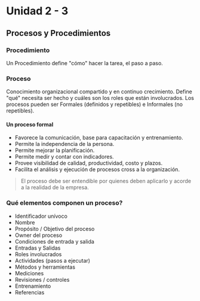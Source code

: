 # Unidad 2 - 3

## Procesos y Procedimientos

### Procedimiento

Un Procedimiento define "cómo" hacer la tarea, el paso a paso.

### Proceso

Conocimiento organizacional compartido y en continuo crecimiento. Define "qué" necesita ser hecho y cuáles son los roles que están involucrados. Los procesos pueden ser Formales (definidos y repetibles) e Informales (no repetibles).

#### Un proceso formal

- Favorece la comunicación, base para capacitación y entrenamiento.
- Permite la independencia de la persona.
- Permite mejorar la planificación.
- Permite medir y contar con indicadores.
- Provee visibilidad de calidad, productividad, costo y plazos.
- Facilita el análisis y ejecución de procesos cross a la organización.

> El proceso debe ser entendible por quienes deben aplicarlo y acorde a la realidad de la empresa.

### Qué elementos componen un proceso?

- Identificador unívoco
- Nombre
- Propósito / Objetivo del proceso
- Owner del proceso
- Condiciones de entrada y salida
- Entradas y Salidas
- Roles involucrados
- Actividades (pasos a ejecutar)
- Métodos y herramientas
- Mediciones
- Revisiones / controles
- Entrenamiento
- Referencias
